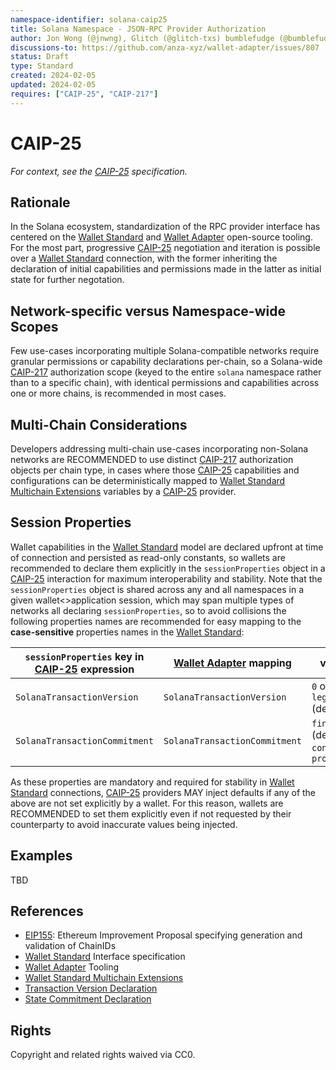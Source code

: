 ```yaml
---
namespace-identifier: solana-caip25
title: Solana Namespace - JSON-RPC Provider Authorization
author: Jon Wong (@jnwng), Glitch (@glitch-txs) bumblefudge (@bumblefudge)
discussions-to: https://github.com/anza-xyz/wallet-adapter/issues/807
status: Draft
type: Standard
created: 2024-02-05
updated: 2024-02-05
requires: ["CAIP-25", "CAIP-217"]
---
```


# CAIP-25

_For context, see the [CAIP-25][] specification._

## Rationale

In the Solana ecosystem, standardization of the RPC provider interface has centered on the [Wallet Standard] and [Wallet Adapter] open-source tooling.
For the most part, progressive [CAIP-25] negotiation and iteration is possible over a [Wallet Standard] connection, with the former inheriting the declaration of initial capabilities and permissions made in the latter as initial state for further negotation.

## Network-specific versus Namespace-wide Scopes

Few use-cases incorporating multiple Solana-compatible networks require granular permissions or capability declarations per-chain, so a Solana-wide [CAIP-217] authorization scope (keyed to the entire `solana` namespace rather than to a specific chain), with identical permissions and capabilities across one or more chains, is recommended in most cases.

## Multi-Chain Considerations

Developers addressing multi-chain use-cases incorporating non-Solana networks are RECOMMENDED to use distinct [CAIP-217] authorization objects per chain type, in cases where those [CAIP-25] capabilities and configurations can be deterministically mapped to [Wallet Standard Multichain Extensions] variables by a [CAIP-25] provider.

## Session Properties

Wallet capabilities in the [Wallet Standard] model are declared upfront at time of connection and persisted as read-only constants, so wallets are recommended to declare them explicitly in the `sessionProperties` object in a [CAIP-25] interaction for maximum interoperability and stability.
Note that the `sessionProperties` object is shared across any and all namespaces in a given wallet<>application session, which may span multiple types of networks all declaring `sessionProperties`, so to avoid collisions the following properties names are recommended for easy mapping to the **case-sensitive** properties names in the [Wallet Standard]:

|`sessionProperties` key in [CAIP-25] expression|[Wallet Adapter] mapping|values|documentation|reference implementation|
|---|---|---|---|---|
|`SolanaTransactionVersion`|`SolanaTransactionVersion`|`0` or `legacy` (default)|[solana.com][Transaction Version Declaration]|[github.com][Transaction Version Refimpl]|
|`SolanaTransactionCommitment`|`SolanaTransactionCommitment`|`finalized` (default), `confirmed`, `processed`|[solana.com][State Commitment Declaration]|[github.com][State Commitment Refimpl]|

As these properties are mandatory and required for stability in [Wallet Standard] connections, [CAIP-25] providers MAY inject defaults if any of the above are not set explicitly by a wallet.
For this reason, wallets are RECOMMENDED to set them explicitly even if not requested by their counterparty to avoid inaccurate values being injected.

## Examples

TBD

## References

- [EIP155][]: Ethereum Improvement Proposal specifying generation and validation of ChainIDs
- [Wallet Standard][] Interface specification
- [Wallet Adapter][] Tooling
- [Wallet Standard Multichain Extensions][]
- [Transaction Version Declaration][]
- [State Commitment Declaration][]

[Wallet Adapter]: https://github.com/anza-xyz/wallet-adapter/tree/master?tab=readme-ov-file#wallet-adapter
[Wallet Standard]: https://wallet-standard.github.io/wallet-standard/
[Wallet Standard Multichain Extensions]: https://github.com/wallet-standard/wallet-standard/blob/master/EXTENSIONS.md
[Transaction Version Declaration]: https://solana.com/docs/core/transactions/versions#current-transaction-versions
[Transaction Version Refimpl]: https://github.com/anza-xyz/wallet-standard/blob/2c354cf07daa1d440ba9631fcefc5c00b07aa9dd/packages/core/features/src/signTransaction.ts#L31
[State Commitment Declaration]: https://solana.com/docs/rpc#configuring-state-commitment
[State Commitment Refimpl]: https://github.com/anza-xyz/wallet-standard/blob/2c354cf07daa1d440ba9631fcefc5c00b07aa9dd/packages/core/features/src/signTransaction.ts#L66
[CAIP-25]: https://github.com/ChainAgnostic/CAIPs/blob/master/CAIPs/caip-25.md
[CAIP-217]: https://github.com/ChainAgnostic/CAIPs/blob/master/CAIPs/caip-217.md
[EIP155]: https://eips.ethereum.org/EIPS/eip-155

## Rights

Copyright and related rights waived via CC0.
